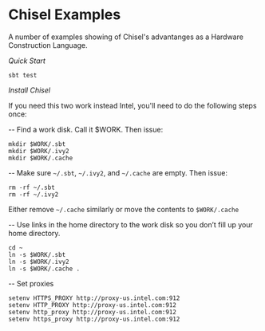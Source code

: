 Chisel Examples
===============

A number of examples showing of Chisel's advantanges as a Hardware Construction Language.


*Quick Start*

```
sbt test
```

*Install Chisel*

If you need this two work instead Intel, you'll need to do the following steps once:

-- Find a work disk. Call it $WORK. Then issue:

```
mkdir $WORK/.sbt
mkdir $WORK/.ivy2
mkdir $WORK/.cache
```

-- Make sure `~/.sbt`, `~/.ivy2`, and `~/.cache` are empty. Then issue:
```
rm -rf ~/.sbt
rm -rf ~/.ivy2
```
Either remove `~/.cache` similarly or move the contents to `$WORK/.cache`

-- Use links in the home directory to the work disk so you don’t fill up your home directory.
```
cd ~
ln -s $WORK/.sbt
ln -s $WORK/.ivy2
ln -s $WORK/.cache .
```

-- Set proxies
```
setenv HTTPS_PROXY http://proxy-us.intel.com:912
setenv HTTP_PROXY http://proxy-us.intel.com:912
setenv http_proxy http://proxy-us.intel.com:912
setenv https_proxy http://proxy-us.intel.com:912

```

